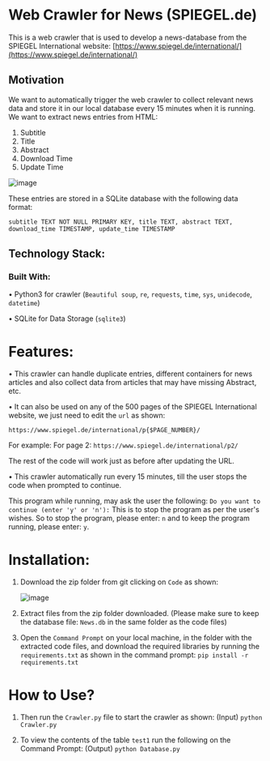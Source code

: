 # Web Crawler for News (SPIEGEL.de)

This is a web crawler that is used to develop a news-database from the SPIEGEL International website: [https://www.spiegel.de/international/](https://www.spiegel.de/international/)

## Motivation

We want to automatically trigger the web crawler to collect relevant news data and store it in our local database every 15 minutes when it is running. 
We want to extract news entries from HTML:
  1)	Subtitle
  2)	Title
  3)	Abstract
  4)	Download Time
  5)	Update Time

![image](https://user-images.githubusercontent.com/58457813/115142881-b8f0e900-a061-11eb-818e-128e90199527.png)

These entries are stored in a SQLite database with the following data format:

`subtitle TEXT NOT NULL PRIMARY KEY, title TEXT, abstract TEXT, download_time TIMESTAMP, update_time TIMESTAMP`

## Technology Stack:

### Built With:

•	Python3 for crawler (`Beautiful soup`, `re`, `requests`, `time`, `sys`, `unidecode`, `datetime`)

•	SQLite for Data Storage (`sqlite3`)

# Features:

•	This crawler can handle duplicate entries, different containers for news articles and also collect data from articles that may have missing Abstract, etc.

•	It can also be used on any of the 500 pages of the SPIEGEL International website, we just need to edit the `url` as shown: 

  `https://www.spiegel.de/international/p{$PAGE_NUMBER}/`
  
  For example: For page 2: `https://www.spiegel.de/international/p2/`
  
  The rest of the code will work just as before after updating the URL.

• This crawler automatically run every 15 minutes, till the user stops the code when prompted to continue.

This program while running, may ask the user the following:
      `Do you want to continue (enter 'y' or 'n'):`
This is to stop the program as per the user's wishes. So to stop the program, please enter: `n` and to keep the program running, please enter: `y`.

# Installation:

1)	Download the zip folder from git clicking on `Code` as shown:

    ![image](https://user-images.githubusercontent.com/58457813/115142981-39afe500-a062-11eb-8e7d-207f325b6f98.png)
    
2)  Extract files from the zip folder downloaded. (Please make sure to keep the database file: `News.db` in the same folder as the code files)

3)  Open the `Command Prompt` on your local machine, in the folder with the extracted code files, and download the required libraries by running the `requirements.txt` as shown in the command prompt:
    `pip install -r requirements.txt`

# How to Use?

1)  Then run the `Crawler.py` file to start the crawler as shown: (Input)
    `python Crawler.py`

2)  To view the contents of the table `test1` run the following on the Command Prompt: (Output)
    `python Database.py`



